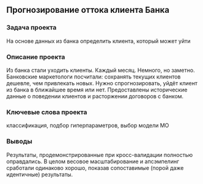 ## Прогнозирование оттока клиента Банка

### Задача проекта
На основе данных из банка определить клиента, который может уйти

### Описание проекта
Из банка стали уходить клиенты. Каждый месяц. Немного, но заметно. Банковские маркетологи посчитали: сохранять текущих клиентов дешевле, чем привлекать новых.
Нужно спрогнозировать, уйдёт клиент из банка в ближайшее время или нет. Предоставлены исторические данные о поведении клиентов и расторжении договоров с банком.

### Ключевые слова проекта
классификация, подбор гиперпараметров, выбор модели МО

### Выводы
Результаты, продемонстрированные при кросс-валидации полностью оправдались. В целом весовое масштабирование и апсэмпелинг сработали одинаково хорошо, показав сопоставимые (порой даже идентичные) результаты.